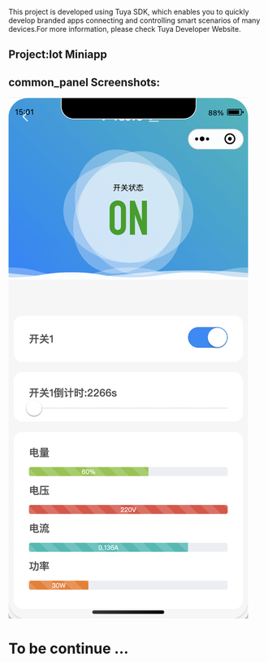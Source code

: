 This project is developed using Tuya SDK, which enables you to quickly develop branded apps connecting and controlling smart scenarios of many devices.For more information, please check Tuya Developer Website.

## Project:Iot Miniapp


## common_panel Screenshots:


![common_pannel](./image/1618988553239.png)

# To be continue ...